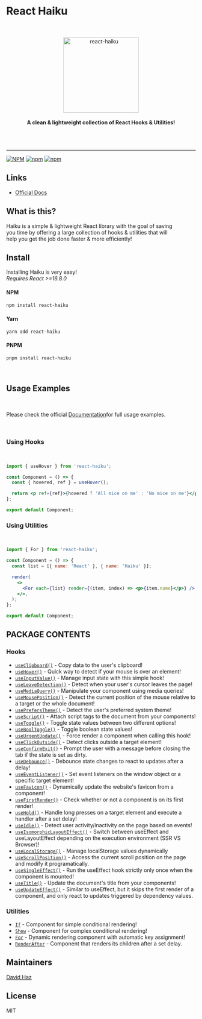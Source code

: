 # React Haiku

<div align="center">
	<br>
	<br>
	<img src="./media/haiku.svg" alt="react-haiku" height="200">
	<br>
	<br>
	<b>A clean & lightweight collection of React Hooks & Utilities!</b>
	<br>
	<br>
	<br>
	<br>
	<hr>
</div>

[![NPM](https://img.shields.io/npm/l/react-haiku)](https://github.com/DavidHDev/react-haiku/blob/main/LICENSE.md)
[![npm](https://img.shields.io/npm/v/react-haiku)](https://www.npmjs.com/package/react-haiku)
[![npm](https://img.shields.io/npm/dm/react-haiku)](https://www.npmjs.com/package/react-haiku)

## Links

- [Official Docs](https://haiku-docs-davidhdev.vercel.app/)

## What is this?

Haiku is a simple & lightweight React library with the goal of saving<br>
you time by offering a large collection of hooks & utilities that will<br>
help you get the job done faster & more efficiently!

## Install

Installing Haiku is very easy! <br>
_Requires React >=16.8.0_
<br>

#### NPM

```sh
npm install react-haiku
```

#### Yarn

```sh
yarn add react-haiku
```

#### PNPM

```sh
pnpm install react-haiku
```

<br>

## Usage Examples

<br>

Please check the official [Documentation](https://haiku-docs-davidhdev.vercel.app/)for full usage examples.

<br>

### Using Hooks

<br>

```jsx
import { useHover } from 'react-haiku';

const Component = () => {
  const { hovered, ref } = useHover();

  return <p ref={ref}>{hovered ? 'All mice on me' : 'No mice on me'}</p>;
};

export default Component;
```

### Using Utilities

<br>

```jsx
import { For } from 'react-haiku';

const Component = () => {
  const list = [{ name: 'React' }, { name: 'Haiku' }];

  render(
    <>
      <For each={list} render={(item, index) => <p>{item.name}</p>} />
    </>,
  );
};

export default Component;
```

## PACKAGE CONTENTS

### Hooks

- [`useClipboard()`](https://reacthaiku.online/docs/hooks/useClipboard) - Copy data to the user's clipboard!
- [`useHover()`](https://reacthaiku.online/docs/hooks/useHover) - Quick way to detect if your mouse is over an element!
- [`useInputValue()`](https://reacthaiku.online/docs/hooks/useInputValue) - Manage input state with this simple hook!
- [`useLeaveDetection()`](https://reacthaiku.online/docs/hooks/useLeaveDetection) - Detect when your user's cursor leaves the page!
- [`useMediaQuery()`](https://reacthaiku.online/docs/hooks/useMediaQuery) - Manipulate your component using media queries!
- [`useMousePosition()`](https://reacthaiku.online/docs/hooks/useMousePosition) - Detect the current position of the mouse relative to a target or the whole document!
- [`usePrefersTheme()`](https://reacthaiku.online/docs/hooks/usePrefersTheme) - Detect the user's preferred system theme!
- [`useScript()`](https://reacthaiku.online/docs/hooks/useScript) - Attach script tags to the document from your components!
- [`useToggle()`](https://reacthaiku.online/docs/hooks/useToggle) - Toggle state values between two different options!
- [`useBoolToggle()`](https://reacthaiku.online/docs/hooks/useToggle) - Toggle boolean state values!
- [`useUrgentUpdate()`](https://reacthaiku.online/docs/hooks/useUrgentUpdate) - Force render a component when calling this hook!
- [`useClickOutside()`](https://reacthaiku.online/docs/hooks/useClickOutside) - Detect clicks outside a target element!
- [`useConfirmExit()`](https://reacthaiku.online/docs/hooks/useConfirmExit) - Prompt the user with a message before closing the tab if the state is set as dirty.
- [`useDebounce()`](https://reacthaiku.online/docs/hooks/useDebounce) - Debounce state changes to react to updates after a delay!
- [`useEventListener()`](https://reacthaiku.online/docs/hooks/useEventListener) - Set event listeners on the window object or a specific target element!
- [`useFavicon()`](https://reacthaiku.online/docs/hooks/useFavicon) - Dynamically update the website's favicon from a component!
- [`useFirstRender()`](https://reacthaiku.online/docs/hooks/useFirstRender) - Check whether or not a component is on its first render!
- [`useHold()`](https://reacthaiku.online/docs/hooks/useHold) - Handle long presses on a target element and execute a handler after a set delay!
- [`useIdle()`](https://reacthaiku.online/docs/hooks/useIdle) - Detect user activity/inactivity on the page based on events!
- [`useIsomorphicLayoutEffect()`](https://reacthaiku.online/docs/hooks/useIsomorphicLayoutEffect) - Switch between useEffect and useLayoutEffect depending on the execution environment (SSR VS Browser)!
- [`useLocalStorage()`](https://reacthaiku.online/docs/hooks/useLocalStorage) - Manage localStorage values dynamically
- [`useScrollPosition()`](https://reacthaiku.online/docs/hooks/useScrollPosition) - Access the current scroll position on the page and modify it programatically.
- [`useSingleEffect()`](https://reacthaiku.online/docs/hooks/useSingleEffect) - Run the useEffect hook strictly only once when the component is mounted!
- [`useTitle()`](https://reacthaiku.online/docs/hooks/useTitle) - Update the document's title from your components!
- [`useUpdateEffect()`](https://reacthaiku.online/docs/hooks/useUpdateEffect) - Similar to useEffect, but it skips the first render of a component, and only react to updates triggered by dependency values.

### Utilities

- [`If`](https://reacthaiku.online/docs/utilities/if) - Component for simple conditional rendering!
- [`Show`](https://reacthaiku.online/docs/utilities/show) - Component for complex conditional rendering!
- [`For`](https://reacthaiku.online/docs/utilities/for) - Dynamic rendering component with automatic key assignment!
- [`RenderAfter`](https://reacthaiku.online/docs/utilities/renderAfter) - Component that renders its children after a set delay.

## Maintainers

[David Haz](https://github.com/DavidHDev)

## License

MIT
